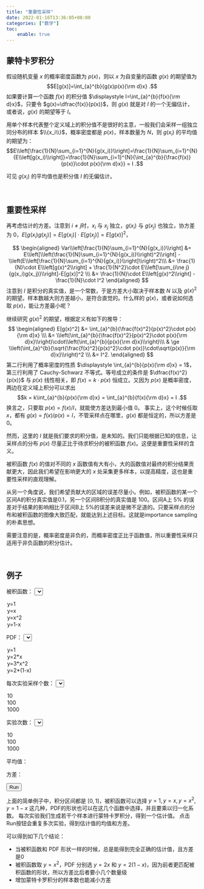 ```yaml
---
title: "重要性采样"
date: 2022-01-16T13:36:05+08:00
categories: ["数学"]
toc:
    enable: true
---
```


## 蒙特卡罗积分

假设随机变量 $x$ 的概率密度函数为 $p(x)$，则以 $x$ 为自变量的函数 $g(x)$ 的期望值为 
$$E[g(x)]=\int_{a}^{b}{g(x)p(x){\rm d}x} .$$
如果要计算一个函数 $f(x)$ 的积分值 $\displaystyle I=\int_{a}^{b}{f(x){\rm d}x}$，只要令 $g(x)=\dfrac{f(x)}{p(x)}$，则 $g(x)$ 就是对 $I$ 的一个无偏估计，或者说，$g(x)$ 的期望等于 $I$。

用单个样本代表整个定义域上的积分值不是很好的主意，一般我们会采样一组独立同分布的样本 $\\{x_i\\}$，概率密度都是 $p(x)$，样本数量为 $N$，则 $g(x_i)$ 的平均值的期望为：
$$E\\left[\frac{1}{N}\sum_{i=1}^{N}{g(x_i)}\\right]=\frac{1}{N}\sum_{i=1}^{N}{E\\left[g(x_i)\\right]}=\frac{1}{N}\sum_{i=1}^{N}{\int_{a}^{b}{\frac{f(x)}{p(x)}\cdot p(x){\rm d}x}} = I .$$

可见 $g(x_i)$ 的平均值也是积分值 $I$ 的无偏估计。

<br/>

## 重要性采样

再考虑估计的方差。注意到 $i\ne j$时，$x_i$ 与 $x_j$ 独立，$g(x_i)$ 与 $g(x_j)$ 也独立，协方差为 0，$E[g(x_i)g(x_j)]=E[g(x_i)]\cdot E[g(x_j)]=E[g(x)]^2$，

$$
\begin{aligned} 
Var\\left[\frac{1}{N}\sum_{i=1}^{N}{g(x_i)}\\right] &= E\\left[\\left(\frac{1}{N}\sum_{i=1}^{N}{g(x_i)}\\right)^2\\right] - \\left(E\\left[\frac{1}{N}\sum_{i=1}^{N}{g(x_i)}\\right]\\right)^2\\\ 
&= \frac{1}{N}\cdot E\\left[g(x)^2\\right] + \frac{1}{N^2}\cdot E\\left[\sum_{i\ne j}{g(x_i)g(x_j)}\\right]-E[g(x)]^2 \\\ 
&= \frac{1}{N}\cdot E\\left[g(x)^2\\right] - \frac{1}{N}\cdot I^2
\end{aligned}
$$
注意到 $I$ 是积分的真实值，是一个常数，于是方差大小取决于样本数 $N$ 以及 $g(x)^2$ 的期望。样本数越大则方差越小，是符合直觉的。什么样的 $g(x)$，或者说如何选取 $p(x)$，能让方差最小呢？

继续研究 $g(x)^2$ 的期望，根据定义有如下的推导：
$$
\begin{aligned} 
E[g(x)^2] &= \int_{a}^{b}{\frac{f(x)^2}{p(x)^2}\cdot p(x){\rm d}x} \\\ 
&=  \\left(\int_{a}^{b}{\frac{f(x)^2}{p(x)^2}\cdot p(x){\rm d}x}\\right)\cdot\\left(\int_{a}^{b}{p(x){\rm d}x}\\right)\\\ 
& \ge \\left(\int_{a}^{b}{\sqrt{\frac{f(x)^2}{p(x)^2}\cdot p(x)}\cdot\sqrt{p(x)}{\rm d}x}\\right)^2 \\\ 
&= I^2.
\end{aligned} 
$$
第二行利用了概率密度的性质 $\displaystyle \int_{a}^{b}{p(x){\rm d}x} = 1$，第三行利用了 Cauchy-Schwarz 不等式。等号成立的条件是 $\dfrac{f(x)^2}{p(x)}$ 与 $p(x)$ 线性相关，即 $f(x)=k\cdot p(x)$ 恒成立。又因为 $p(x)$ 是概率密度，两边在定义域上积分可以求出 
$$k = k\int_{a}^{b}{p(x){\rm d}x} = \int_{a}^{b}{f(x){\rm d}x} = I .$$
换言之，只要取 $p(x)={f(x)}/{I}$，就能使方差达到最小值 $0$。
事实上，这个时候任取 $x$，都有 $g(x)={f(x)}/{p(x)}=I$，不管采样点在哪里，$g(x)$ 都是恒定的，所以方差是 $0$。

然而，这里的 $I$ 就是我们要求的积分值，是未知的。我们只能根据已知的信息，让采样点的分布 $p(x)$ 尽量正比于待求积分的被积函数 $f(x)$。这便是重要性采样的含义。

被积函数 $f(x)$ 的值对不同的 $x$ 函数值有大有小，大的函数值对最终的积分结果贡献更大，因此我们希望在影响更大的 $x$ 处采集更多样本，以提高精度，这也是重要性采样的直观理解。

从另一个角度说，我们希望贡献大的区域的误差尽量小。例如，被积函数的某一个区间A的积分真实值是0.1，另一个区间B积分的真实值是 100。区间A上 5% 的误差对于结果的影响相比于区间B上 5%的误差来说是微不足道的。只要采样点的分布和被积函数的图像大致匹配，就能达到上述目标。这就是importance sampling的朴素思想。

需要注意的是，概率密度是非负的，而概率密度正比于函数值，所以重要性采样只适用于非负函数的积分估计。

<br/>

## 例子

<div>

被积函数：
<select id="integrator">
<option value="constant"> y=1 </option>
<option value="linear"> y=x </option>
<option value="sqr"> y=x^2 </option>
<option value="negative"> y=1-x </option>
</select>

PDF：
<select id="pdf">
<option value="constant"> y=1 </option>
<option value="linear"> y=2*x </option>
<option value="sqr"> y=3*x^2 </option>
<option value="negative"> y=2*(1-x) </option>
</select>

每次实验采样个数：
<select id="samples">
<option value="10"> 10 </option>
<option value="100" selected > 100 </option>
<option value="1000"> 1000 </option>
</select>

实验次数：
<select id="times">
<option value="10"> 10 </option>
<option value="100" selected> 100 </option>
<option value="1000"> 1000 </option>
</select>

平均值：
<span id="mean" >  </span>

方差：
<span id="variance" >  </span>


<script>

function generate_list_by_pdf(inv_cdf, sample_num) {
    var ret = [];
    ret.length = sample_num;
    for (var i = 0; i < sample_num; i++) {
        var rand = Math.random();
        ret[i] = inv_cdf(rand);
    }
    return ret;
}

function run_once(f, pdf, inv_cdf, sample_num) {
    var xs = generate_list_by_pdf(inv_cdf, sample_num);
    var sum = 0.0;
    for (var i = 0; i < xs.length; i++) {
        sum += f(xs[i]) / pdf(xs[i]);
    }
    return {"avg": sum / xs.length, "samples": xs};
}

function constant(x) { return 1; }
function linear(x) { return x; }
function sqr(x) { return x*x; }
function negative(x) { return 1-x; }

var f_list = {
    "constant": constant,
    "linear": linear,
    "sqr": sqr,
    "negative": negative
}

function linear_pdf(x) { return 2*x; }
function sqr_pdf(x) { return 3*x*x; }
function negative_pdf(x) { return 2*(1-x); }

var pdf_list = {
    "constant": constant,
    "linear": linear_pdf,
    "sqr": sqr_pdf,
    "negative": negative_pdf
}

function constant_inv_cdf(x) { return x; }
function linear_inv_cdf(x) { return Math.sqrt(x); }
function sqr_inv_cdf(x) { return Math.pow(x, 1./3.); }
function negative_inv_cdf(x) { return 1-Math.sqrt(1-x); }

var inv_cdf_list = {
    "constant": constant_inv_cdf,
    "linear": linear_inv_cdf,
    "sqr": sqr_inv_cdf,
    "negative": negative_inv_cdf
}

function run() {
    var integrator_name = document.getElementById("integrator").value;
    var pdf_name = document.getElementById("pdf").value;
    var times = document.getElementById("times").value;
    var samples = document.getElementById("samples").value;
    var f = f_list[integrator_name];
    var pdf = pdf_list[pdf_name];
    var inv_cdf = inv_cdf_list[pdf_name];
    var res_list = [];
    for (var i = 0; i < times; i++) {
        var res = run_once(f, pdf, inv_cdf, samples);
        res_list[i] = res['avg'];
    }
    var sum = 0;
    for (var i = 0; i < res_list.length; i++) {
        sum += res_list[i];
    }
    var avg = sum / res_list.length;
    sum = 0;
    for (var i = 0; i < res_list.length; i++) {
        var d = res_list[i] - avg;
        d = d*d;
        sum += d;
    }
    var variance = sum / res_list.length;

    document.getElementById("mean").innerHTML = avg;
    document.getElementById("variance").innerHTML = variance;
}
</script>

<input type="button" value="Run" onclick="run()">  </input>

</div>

上面的简单例子中，积分区间都是 $[0,1]$，被积函数可以选择 $y=1, y=x, y=x^2, y=1-x$ 这几种，PDF的形状也可以在这几个函数中选择，并且要乘以归一化系数。
每次实验我们生成若干个样本进行蒙特卡罗积分，得到一个估计值。
点击Run按钮会重复多次实验，得到估计值的均值和方差。

可以得到如下几个结论：
- 当被积函数和 PDF 形状一样的时候，总是能得到完全正确的估计值，且方差是0
- 被积函数取 $y=x^2$，PDF 分别选 $y=2x$ 和 $y=2(1-x)$，因为前者更匹配被积函数的形状，所以方差比后者要小几个数量级
- 增加蒙特卡罗积分的样本数也能减小方差
